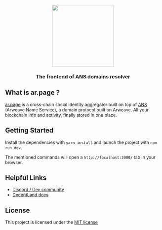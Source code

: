 <p align="center">
  <a href="https://decent.land">
    <img src="./img/new-logo.png" height="200">
  </a>
  <h3 align="center">The frontend of ANS domains resolver</h3>
</p>

## What is ar.page ?
[ar.page](https://ar.page) is a cross-chain social identity aggregator built on top of [ANS](https://github.com/decentldotland/ANS) (Arweave Name Service), a domain protocol built on Arweave. All your blockchain info and activity, finally stored in one place.

## Getting Started
Install the dependencies with `yarn install` and launch the project with `npm run dev`. 

The mentioned commands will open a `http://localhost:3000/` tab in your browser.

## Helpful Links
- [Discord / Dev community](https://discord.gg/decentland)
- [DecentLand docs](https://docs.decent.land/)
## License
This project is licensed under the [MIT license](./LICENSE)
